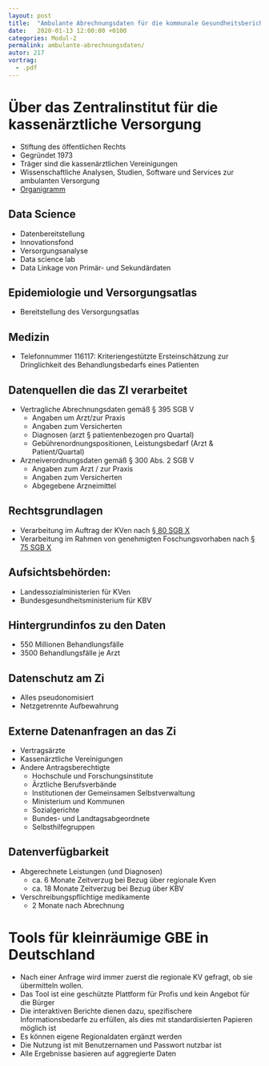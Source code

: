 ```yaml
---
layout: post
title:  "Ambulante Abrechnungsdaten für die kommunale Gesundheitsberichterstattung"
date:   2020-01-13 12:00:00 +0100
categories: Modul-2
permalink: ambulante-abrechnungsdaten/
autor: 217
vortrag: 
  - .pdf
---
```


# Über das Zentralinstitut für die kassenärztliche Versorgung
* Stiftung des öffentlichen Rechts
* Gegründet 1973
* Träger sind die kassenärztlichen Vereinigungen
* Wissenschaftliche Analysen, Studien, Software und Services zur ambulanten Versorgung
* [Organigramm](https://www.zi.de/fileadmin/images/content/Organigramme/2018-02-20-Organigramm_extern.pdf)

## Data Science
* Datenbereitstellung
* Innovationsfond
* Versorgungsanalyse
* Data science lab
* Data Linkage von Primär- und Sekundärdaten

## Epidemiologie und Versorgungsatlas
* Bereitstellung des Versorgungsatlas

## Medizin
* Telefonnummer 116117: Kriteriengestützte Ersteinschätzung zur Dringlichkeit des Behandlungsbedarfs eines Patienten

## Datenquellen die das ZI verarbeitet
* Vertragliche Abrechnungsdaten gemäß § 395 SGB V
  - Angaben um Arzt/zur Praxis
  - Angaben zum Versicherten
  - Diagnosen (arzt § patientenbezogen pro Quartal)
  - Gebührenordnungspositionen, Leistungsbedarf (Arzt & Patient/Quartal)
* Arzneiverordnungsdaten gemäß § 300 Abs. 2 SGB V
  - Angaben zum Arzt / zur Praxis
  - Angaben zum Versicherten
  - Abgegebene Arzneimittel
    
## Rechtsgrundlagen
* Verarbeitung im Auftrag der KVen nach [§ 80 SGB X](https://www.gesetze-im-internet.de/sgb_10/__80.html)
* Verarbeitung im Rahmen von genehmigten Foschungsvorhaben nach [§ 75 SGB X](https://www.gesetze-im-internet.de/sgb_10/__75.html)

## Aufsichtsbehörden:
* Landessozialministerien für KVen
* Bundesgesundheitsministerium für KBV

## Hintergrundinfos zu den Daten
* 550 Millionen Behandlungsfälle
* 3500 Behandlungsfälle je Arzt  

## Datenschutz am Zi
* Alles pseudonomisiert
* Netzgetrennte Aufbewahrung

## Externe Datenanfragen an das Zi
* Vertragsärzte
* Kassenärztliche Vereinigungen
* Andere Antragsberechtigte
  - Hochschule und Forschungsinstitute
  - Ärztliche Berufsverbände
  - Institutionen der Gemeinsamen Selbstverwaltung
  - Ministerium und Kommunen
  - Sozialgerichte
  - Bundes- und Landtagsabgeordnete
  - Selbsthilfegruppen
  
## Datenverfügbarkeit
* Abgerechnete Leistungen (und Diagnosen)
  - ca. 6 Monate Zeitverzug bei Bezug über regionale Kven
  - ca. 18 Monate Zeitverzug bei Bezug über KBV
* Verschreibungspflichtige medikamente
  - 2 Monate nach Abrechnung
  
  
# Tools für kleinräumige GBE in Deutschland
* Nach einer Anfrage wird immer zuerst die regionale KV gefragt, ob sie übermitteln wollen.
* Das Tool ist eine geschützte Plattform für Profis und kein Angebot für die Bürger
* Die interaktiven Berichte dienen dazu, spezifischere Informationsbedarfe zu erfüllen, als dies mit standardisierten Papieren möglich ist
* Es können eigene Regionaldaten ergänzt werden
* Die Nutzung ist mit Benutzernamen und Passwort nutzbar ist
* Alle Ergebnisse basieren auf aggregierte Daten